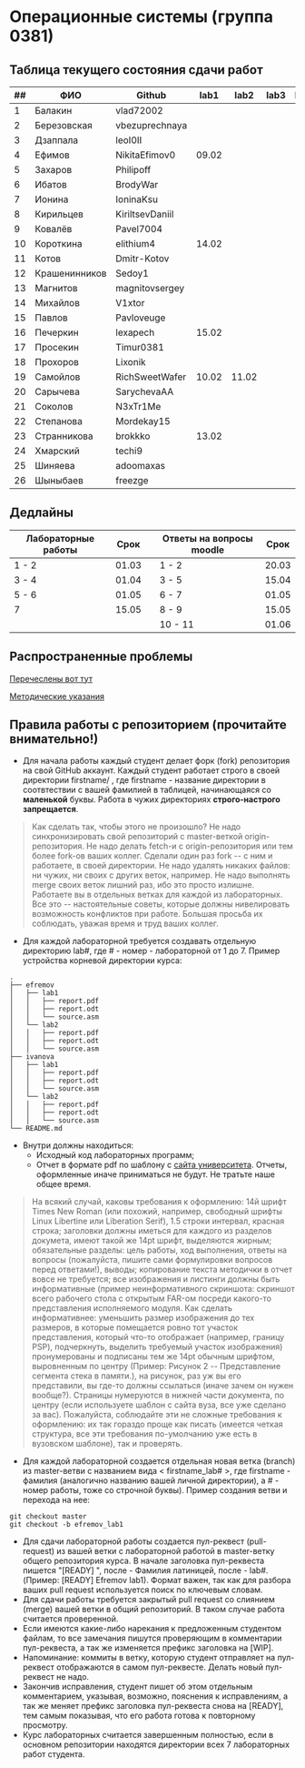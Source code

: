 # Операционные системы (группа 0381)

## Таблица текущего состояния сдачи работ

| ##   | ФИО           | Github          | lab1  | lab2  | lab3  | lab4  | lab5  | lab6  | lab7  |
| ---- | ------------- | --------------- | ----- | ----- | ----- | ----- | ----- | ----- | ----- |
| 1    | Балакин       | vlad72002       |       |       |       |       |       |       |       |
| 2    | Березовская   | vbezuprechnaya  |       |       |       |       |       |       |       |
| 3    | Дзаппала      | leoI0II         |       |       |       |       |       |       |       |
| 4    | Ефимов        | NikitaEfimov0   | 09.02 |       |       |       |       |       |       |
| 5    | Захаров       | Philipoff       |       |       |       |       |       |       |       |
| 6    | Ибатов        | BrodyWar        |       |       |       |       |       |       |       |
| 7    | Ионина        | IoninaKsu       |       |       |       |       |       |       |       |
| 8    | Кирильцев     | KiriltsevDaniil |       |       |       |       |       |       |       |
| 9    | Ковалёв       | Pavel7004       |       |       |       |       |       |       |       |
| 10   | Короткина     | elithium4       | 14.02 |       |       |       |       |       |       |
| 11   | Котов         | Dmitr-Kotov     |       |       |       |       |       |       |       |
| 12   | Крашенинников | Sedoy1          |       |       |       |       |       |       |       |
| 13   | Магнитов      | magnitovsergey  |       |       |       |       |       |       |       |
| 14   | Михайлов      | V1xtor          |       |       |       |       |       |       |       |
| 15   | Павлов        | Pavloveuge      |       |       |       |       |       |       |       |
| 16   | Печеркин      | lexapech        | 15.02 |       |       |       |       |       |       |
| 17   | Просекин      | Timur0381       |       |       |       |       |       |       |       |
| 18   | Прохоров      | Lixonik         |       |       |       |       |       |       |       |
| 19   | Самойлов      | RichSweetWafer  | 10.02 | 11.02 |       |       |       |       |       |
| 20   | Сарычева      | SarychevaAA     |       |       |       |       |       |       |       |
| 21   | Соколов       | N3xTr1Me        |       |       |       |       |       |       |       |
| 22   | Степанова     | Mordekay15      |       |       |       |       |       |       |       |
| 23   | Странникова   | brokkko         | 13.02 |       |       |       |       |       |       |
| 24   | Хмарский      | techi9          |       |       |       |       |       |       |       |
| 25   | Шиняева       | adoomaxas       |       |       |       |       |       |       |       |
| 26   | Шыныбаев      | freezge         |       |       |       |       |       |       |       |

## Дедлайны

| Лабораторные работы | Срок  | | Ответы на вопросы moodle | Срок  |
| ------------------- | ----- |-| ------------------------ | ----- |
|       1 - 2         | 01.03 | |          1 - 2           | 20.03 |
|       3 - 4         | 01.04 | |          3 - 5           | 15.04 |
|       5 - 6         | 01.05 | |          6 - 7           | 01.05 |
|         7           | 15.05 | |          8 - 9           | 15.05 |
|                     |       | |         10 - 11          | 01.06 |

## Распространенные проблемы

[Перечеслены вот тут](./FAQ.md)

[Методические указания](./os_labs_guide.pdf)

## Правила работы с репозиторием (прочитайте внимательно!)

 - Для начала работы каждый студент делает форк (fork) репозитория на свой GitHub аккаунт.
Каждый студент работает строго в своей директории firstname/ , где firstname - название директории в соотвтествии с вашей фамилией в таблицей, начинающаяся со **маленькой** буквы. Работа в чужих директориях **строго-настрого запрещается**.

> Как сделать так, чтобы этого не произошло? Не надо синхронизировать свой репозиторий с master-веткой origin-репозитория. Не надо делать fetch-и с origin-репозитория или тем более fork-ов ваших коллег. Сделали один раз fork -- с ним и работаете, в своей директории. Не надо удалять никаких файлов: ни чужих, ни своих с других веток, например. Не надо выполнять merge своих веток лишний раз, ибо это просто излишне. Работаете вы в отдельных ветках для каждой из лабораторных. Все это -- настоятельные советы, которые должны нивелировать возможность конфликтов при работе. Большая просьба их соблюдать, уважая время и труд ваших коллег.

- Для каждой лабораторной требуется создавать отдельную директорию lab#, где # - номер - лабораторной от 1 до 7. Пример устройства корневой директории курса:

```
.
├── efremov
│   ├── lab1
│   │   ├── report.pdf
│   │   ├── report.odt
│   │   └── source.asm
│   └── lab2
│   │   ├── report.pdf
│   │   ├── report.odt
│   │   └── source.asm
├── ivanova
│   ├── lab1
│   │   ├── report.pdf
│   │   ├── report.odt
│   │   └── source.asm
│   └── lab2
│   │   ├── report.pdf
│   │   ├── report.odt
│   │   └── source.asm
└── README.md
```

- Внутри должны находиться:
    - Исходный код лабораторных программ;
    - Отчет в формате pdf по шаблону с [сайта университета](https://etu.ru/ru/studentam/dokumenty-dlya-ucheby/). Отчеты, оформленные иначе приниматься не будут. Не тратьте наше общее время.

> На всякий случай, каковы требования к оформлению: 14й шрифт Times New Roman (или похожий, например, свободный шрифты Linux Libertine или Liberation Serif), 1.5 строки интервал, красная строка; заголовки должны иметься для каждого из разделов докумета, имеют такой же 14pt шрифт, выделяются жирным; обязательные разделы: цель работы, ход выполнения, ответы на вопросы (пожалуйста, пишите сами формулировки вопросов перед ответами!), выводы; копирование текста методички в отчет вовсе не требуется; все изображения и листинги должны быть информативные (пример неинформативного скриншота: скриншот всего рабочего стола с открытым FAR-ом посреди какого-то представления исполняемого модуля. Как сделать информативнее: уменьшить размер изображения до тех размеров, в которые помещается ровно тот участок представления, который что-то отображает (например, границу PSP), подчеркнуть, выделить требуемый участок изображения) пронумерованы и подписаны тем же 14pt обычным шрифтом, выровненным по центру (Пример: Рисунок 2 -- Представление сегмента стека в памяти.), на рисунок, раз уж вы его представили, вы где-то должны ссылаться (иначе зачем он нужен вообще?). Страницы нумеруются в нижней части документа, по центру (если используете шаблон с сайта вуза, все уже сделано за вас). Пожалуйста, соблюдайте эти не сложные требования к оформлению: их так гораздо проще как писать (имеется четкая структура, все эти требования по-умолчанию уже есть в вузовском шаблоне), так и проверять.

- Для каждой лабораторной создается отдельная новая ветка (branch) из master-ветви с названием вида < firstname_lab# >, где firstname - фамилия (аналогично названию вашей личной директории), а # - номер работы, тоже со строчной буквы). Пример создания ветви и перехода на нее:
```
git checkout master
git checkout -b efremov_lab1
```
- Для сдачи лабораторной работы создается пул-реквест (pull-request) из вашей ветки с лабораторной работой в master-ветку общего репозитория курса. В начале заголовка пул-реквеста пишется "[READY] ", после - Фамилия латиницей, после - lab#. (Пример: [READY] Efremov lab1). Формат важен, так как для разбора ваших pull request используется поиск по ключевым словам.
- Для сдачи работы требуется закрытый pull request со слиянием (merge) вашей ветки в общий репозиторий. В таком случае работа считается проверенной.
- Если имеются какие-либо нарекания к предложенным студентом файлам, то все замечания пишутся проверяющим в комментарии пул-реквеста, а так же изменяется префикс заголовка на [WIP].
- Напоминание: коммиты в ветку, которую студент отправляет на пул-реквест отображаются в самом пул-реквесте. Делать новый пул-реквест не надо.
- Закончив исправления, студент пишет об этом отдельным комментарием, указывая, возможно, пояснения к исправлениям, а так же меняет префикс заголовка пул-реквеста снова на [READY], тем самым показывая, что его работа готова к повторному просмотру.
- Курс лабораторных считается завершенным полностью, если в основном репозитории находятся директории всех 7 лабораторных работ студента.

